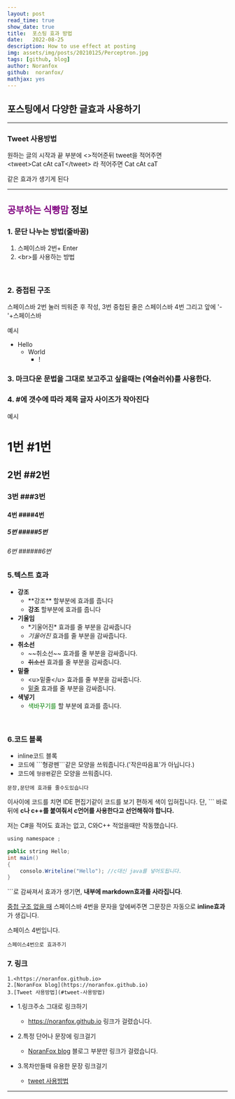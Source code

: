```yaml
---
layout: post
read_time: true
show_date: true
title:  포스팅 효과 방법
date:   2022-08-25
description: How to use effect at posting
img: assets/img/posts/20210125/Perceptron.jpg 
tags: [github, blog]
author: Noranfox
github:  noranfox/
mathjax: yes
---
```


## 포스팅에서 다양한 글효과 사용하기
---------

### Tweet 사용방법
원하는 글의 시작과 끝 부분에 <>적어준뒤 tweet을 적어주면  
\<tweet>Cat cAt caT\</tweet> 라 적어주면
<tweet>Cat cAt caT</tweet>
  
  같은 효과가 생기게 된다

----------------
## <span style="color:purple"> **공부하는 식빵맘** </span>  정보 

### 1. 문단 나누는 방법(줄바꿈)
  1. 스페이스바 2번+ Enter
  2. \<br>를 사용하는 방법
<br>

### 2. 중접된 구조<br>
  스페이스바 2번 눌러 띄워준 후 작성, 3번 중첩된 줄은 스페이스바 4번 그리고 앞에 '-'+스페이스바

예시
- Hello
  - World  
    - !

### 3. 마크다운 문법을 그대로 보고주고 싶을때는 \(역슬러쉬)를 사용한다.
### 4. #에 갯수에 따라 제목 글자 사이즈가 작아진다

예시
# 1번 \#1번   
## 2번 \##2번
### 3번 \###3번
#### 4번 \####4번
##### 5번 \#####5번
###### 6번 \######6번

### 5.텍스트 효과 
  - **강조**   
    - \*\*강조** 할부분에 효과를 줍니다
    - **강조** 할부분에 효과를 줍니다
  - **기울임**  
    - \*기울어진*  효과를 줄 부분을 감싸줍니다
    - *기울어진*  효과를 줄 부분을 감싸줍니다.  
  - **취소선**
    - \~\~취소선~~ 효과를 줄 부분을 감싸줍니다.
    - ~~취소선~~ 효과를 줄 부분을 감싸줍니다.
  - **밑줄**
    - \<u>밑줄\</u> 효과를 줄 부분을 감싸줍니다.
    - <u>밑줄</u> 효과를 줄 부분을 감싸줍니다.  
  - **색넣기**
    - <span style="color:green"> 색바꾸기를 </span> 할 부분에 효과를 줍니다.
<br>

### 6.코드 블록  
  - inline코드 블록
  - 코드에 \```형광펜```같은 모양을 쓰워줍니다.('작은따음표'가 아닙니다.)
  - 코드에 ```형광펜```같은 모양을 쓰워줍니다. 
```
문장,문단에 효과를 줄수도있습니다
```

이사이에 코드를 치면 IDE 편집기같이 코드를 보기 편하게 색이 입혀집니다.
단, \`\`\` 바로 뒤에 **c나 c++를 붙여줘서 c언어를 사용한다고 선언해줘야 합니다.**  

저는 C#을 적어도 효과는 없고, C와C++ 적었을때만 작동했습니다.
```java
using namespace ;

public string Hello;
int main()
{
    consolo.Writeline("Hello"); //c대신 java를 넣어도됩니다.
}

```

\`\`\`로  감싸져서 효과가 생기면, **내부에  markdown효과를 사라집니다**.

<u>중첩 구조 없을 때</u> 스페이스바 4번을 문자을 앞에써주면 그문장은 자동으로 **inline효과**가 생깁니다.

스페이스 4번입니다.

    스페이스4번으로 효과주기

### 7. 링크
```
1.<https://noranfox.github.io>
2.[NoranFox blog](https://noranfox.github.io)
3.[Tweet 사용방법](#tweet-사용방법)
``` 



  - 1.링크주소 그대로 링크하기
    - <https://noranfox.github.io> 링크가 걸렸습니다.
  
  - 2.특정 단어나 문장에 링크걸기
    - [NoranFox blog](https://noranfox.github.io) 블로그 부분만 링크가 걸렸습니다.
  
  - 3.목차만들때 유용한 문장 링크걸기  
    - [tweet 사용방법](##포스팅에서-다양한-글효과-사용하기)

----------------